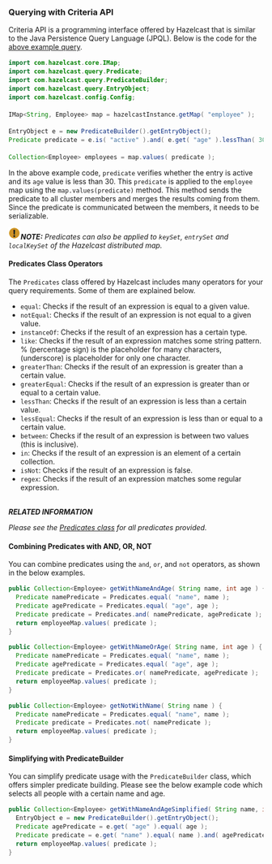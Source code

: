 


### Querying with Criteria API

Criteria API is a programming interface offered by Hazelcast that is similar to the Java Persistence Query Language (JPQL). Below is the code
for the [above example query](#employee-map-query-example).

```java
import com.hazelcast.core.IMap;
import com.hazelcast.query.Predicate;
import com.hazelcast.query.PredicateBuilder;
import com.hazelcast.query.EntryObject;
import com.hazelcast.config.Config;

IMap<String, Employee> map = hazelcastInstance.getMap( "employee" );

EntryObject e = new PredicateBuilder().getEntryObject();
Predicate predicate = e.is( "active" ).and( e.get( "age" ).lessThan( 30 ) );

Collection<Employee> employees = map.values( predicate );
```

In the above example code, `predicate` verifies whether the entry is active and its `age` value is less than 30. This `predicate` is
applied to the `employee` map using the `map.values(predicate)` method. This method sends the predicate to all cluster members
and merges the results coming from them. Since the predicate is communicated between the members, it needs to
be serializable.

![image](images/NoteSmall.jpg)***NOTE:*** *Predicates can also be applied to `keySet`, `entrySet` and `localKeySet` of the Hazelcast distributed map.*

#### Predicates Class Operators

The `Predicates` class offered by Hazelcast includes many operators for your query requirements. Some of them are
explained below.

- `equal`: Checks if the result of an expression is equal to a given value.
- `notEqual`: Checks if the result of an expression is not equal to a given value.
- `instanceOf`: Checks if the result of an expression has a certain type.
- `like`: Checks if the result of an expression matches some string pattern. % (percentage sign) is the placeholder for many
characters,  (underscore) is placeholder for only one character.
- `greaterThan`: Checks if the result of an expression is greater than a certain value.
- `greaterEqual`: Checks if the result of an expression is greater than or equal to a certain value.
- `lessThan`: Checks if the result of an expression is less than a certain value.
- `lessEqual`: Checks if the result of an expression is less than or equal to a certain value.
- `between`: Checks if the result of an expression is between two values (this is inclusive).
- `in`: Checks if the result of an expression is an element of a certain collection.
- `isNot`: Checks if the result of an expression is false.
- `regex`: Checks if the result of an expression matches some regular expression.
<br></br>

***RELATED INFORMATION*** 

*Please see the <a href="https://github.com/hazelcast/hazelcast/blob/master/hazelcast/src/main/java/com/hazelcast/query/Predicates.java" target="_blank">
Predicates class</a> for all predicates provided.*


#### Combining Predicates with AND, OR, NOT

You can combine predicates using the `and`, `or`, and `not` operators, as shown in the below examples.

```java
public Collection<Employee> getWithNameAndAge( String name, int age ) {
  Predicate namePredicate = Predicates.equal( "name", name );
  Predicate agePredicate = Predicates.equal( "age", age );
  Predicate predicate = Predicates.and( namePredicate, agePredicate );
  return employeeMap.values( predicate );
}
```

```java
public Collection<Employee> getWithNameOrAge( String name, int age ) {
  Predicate namePredicate = Predicates.equal( "name", name );
  Predicate agePredicate = Predicates.equal( "age", age );
  Predicate predicate = Predicates.or( namePredicate, agePredicate );
  return employeeMap.values( predicate );
}
```

```java
public Collection<Employee> getNotWithName( String name ) {
  Predicate namePredicate = Predicates.equal( "name", name );
  Predicate predicate = Predicates.not( namePredicate );
  return employeeMap.values( predicate );
}
```


#### Simplifying with PredicateBuilder

You can simplify predicate usage with the `PredicateBuilder` class, which offers simpler predicate building. Please see the
below example code which selects all people with a certain name and age.

```java
public Collection<Employee> getWithNameAndAgeSimplified( String name, int age ) {
  EntryObject e = new PredicateBuilder().getEntryObject();
  Predicate agePredicate = e.get( "age" ).equal( age );
  Predicate predicate = e.get( "name" ).equal( name ).and( agePredicate );
  return employeeMap.values( predicate );
}
```


